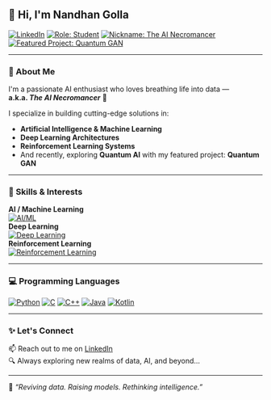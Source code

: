 ## 👋 Hi, I'm Nandhan Golla

[![LinkedIn](https://img.shields.io/badge/LinkedIn-blue?logo=linkedin&logoColor=white)](https://in.linkedin.com/in/nandhan-golla-74901a31b)
[![Role: Student](https://img.shields.io/badge/Role-Student-yellowgreen?logo=academia&logoColor=white)]()
[![Nickname: The AI Necromancer](https://img.shields.io/badge/Nickname-The%20AI%20Necromancer-purple?logo=ghost&logoColor=white)]()
[![Featured Project: Quantum GAN](https://img.shields.io/badge/Featured-Quantum%20GAN-9cf?logo=quantconnect&logoColor=white)]()

---

### 🧠 About Me

I'm a passionate AI enthusiast who loves breathing life into data —  
**a.k.a. *The AI Necromancer*** 🔮

I specialize in building cutting-edge solutions in:
- **Artificial Intelligence & Machine Learning**
- **Deep Learning Architectures**
- **Reinforcement Learning Systems**
- And recently, exploring **Quantum AI** with my featured project: **Quantum GAN**

---

### 🚀 Skills & Interests

**AI / Machine Learning**  
[![AI/ML](https://img.shields.io/badge/AI%20%26%20ML-Expert-blueviolet?logo=ai&logoColor=white)]()  
**Deep Learning**  
[![Deep Learning](https://img.shields.io/badge/Deep%20Learning-Advanced-orange?logo=pytorch&logoColor=white)]()  
**Reinforcement Learning**  
[![Reinforcement Learning](https://img.shields.io/badge/Reinforcement%20Learning-Proficient-red?logo=openaigym&logoColor=white)]()

---

### 💻 Programming Languages

[![Python](https://img.shields.io/badge/Python-3776AB?logo=python&logoColor=white)]()
[![C](https://img.shields.io/badge/C-00599C?logo=c&logoColor=white)]()
[![C++](https://img.shields.io/badge/C++-00599C?logo=cpp&logoColor=white)]()
[![Java](https://img.shields.io/badge/Java-007396?logo=java&logoColor=white)]()
[![Kotlin](https://img.shields.io/badge/Kotlin-0095D5?logo=kotlin&logoColor=white)]()

---

### ✨ Let's Connect

📫 Reach out to me on [LinkedIn](https://in.linkedin.com/in/nandhan-golla-74901a31b)  
🔍 Always exploring new realms of data, AI, and beyond...

---

🧪 *“Reviving data. Raising models. Rethinking intelligence.”*
